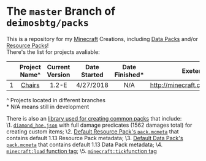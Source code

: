 # The `master` Branch of `deimosbtg/packs`

This is a repository for my [Minecraft][mcl] Creations, including [Data Packs][dtl] and/or [Resource Packs][rpl]!    
There's the list for projects avaliable:

  |     | Project Name^ | Current Version | Date Started | Date Finished\* | Exeternal Download Link |
  | --- | :---: | :---: | :---: | :---: | :---: |
  | 1 | [Chairs][chr] | 1.2-E | 4/27/2018 | N/A | http://minecraft.curseforge.com/projects/chairs |

  \^ Projects located in different branches    
  \* N/A means still in development

There is also an [library used for creating common packs][lib] that include:    
\1. [`diamond_hoe.json`][dho] with full damage predicates (1562 damages total) for creating custom items;
\2. [Default Resource Pack's `pack.mcmeta`][drp] that contains default 1.13 Resource Pack metadata;
\3. [Default Data Pack's `pack.mcmeta`][ddp] that contains default 1.13 Data Pack metadata;
\4. [`minecraft:load` function tag][lft];
\5. [`minecraft:tick`function tag][tft]

[mcl]: http://minecraft.net
[dtl]: http://minecraft.gamepedia.com/data_pack
[rpl]: http://minecraft.gamepedia.com/resource_pack
[chr]: https://github.com/deimosbtg/packs/tree/chairs
[lib]: .libraries
[dho]: .libraries/resource_pack/assets/minecraft/models/item/diamond_hoe.json
[drp]: .libraries/resource_pack/pack.mcmeta
[ddp]: .libraries/data_pack/pack.mcmeta
[lft]: .libraries/data_pack/data/minecraft/tags/functions/load.json
[tft]: .libraries/data_pack/data/minecraft/tags/functions/tick.json
